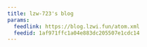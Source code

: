 ```yaml
---
title: lzw-723's blog
params:
  feedlink: https://blog.lzwi.fun/atom.xml
  feedid: 1af971ffc1a04e883dc205507e1cdc14
---
```

